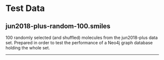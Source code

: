 # Test Data

## jun2018-plus-random-100.smiles
100 randomly selected (and shuffled) molecules from the jun2018-plus data set.
Prepared in order to test the performance of a Neo4j graph database holding
the whole set.

---

